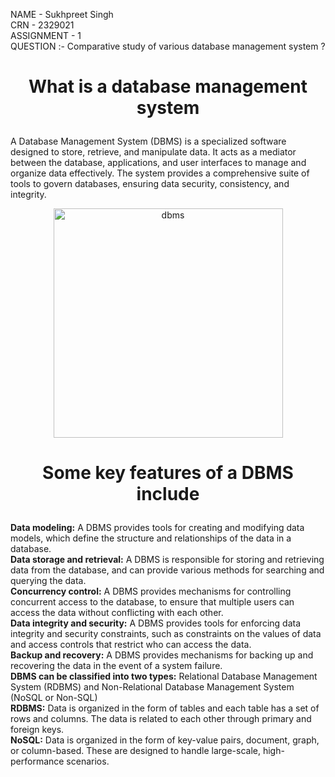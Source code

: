 NAME - Sukhpreet Singh
<br>CRN - 2329021
<br>ASSIGNMENT - 1
<br>QUESTION :- Comparative study of various database management system ?

 # <p align="center">What is a database management system</p>
 <p>A Database Management System (DBMS) is a specialized software designed to store, retrieve, and manipulate data. It acts as a mediator between the database, applications, and user interfaces to manage and organize data effectively. The system provides a comprehensive suite of tools to govern databases, ensuring data security, consistency, and integrity.</p>
<div align="center">
<img width="367" alt="dbms" src="https://github.com/sukhlotey/rdbms_2023batch/assets/82471879/d4b4472a-4f4c-4c8d-a10f-fd97ba57bfe7">
</div>

# <p align="center">Some key features of a DBMS include</p>
<p>
 <b>Data modeling:</b> A DBMS provides tools for creating and modifying data models, which define the structure and relationships of the data in a database.
<br><b>Data storage and retrieval:</b> A DBMS is responsible for storing and retrieving data from the database, and can provide various methods for searching and querying the data.
<br><b>Concurrency control:</b> A DBMS provides mechanisms for controlling concurrent access to the database, to ensure that multiple users can access the data without conflicting with each other.
<br><b>Data integrity and security:</b> A DBMS provides tools for enforcing data integrity and security constraints, such as constraints on the values of data and access controls that restrict who can access the data.
<br><b>Backup and recovery:</b> A DBMS provides mechanisms for backing up and recovering the data in the event of a system failure.
<br><b>DBMS can be classified into two types:</b> Relational Database Management System (RDBMS) and Non-Relational Database Management System (NoSQL or Non-SQL)
<br><b>RDBMS:</b> Data is organized in the form of tables and each table has a set of rows and columns. The data is related to each other through primary and foreign keys.
<br><b>NoSQL:</b> Data is organized in the form of key-value pairs, document, graph, or column-based. These are designed to handle large-scale, high-performance scenarios.
</p>
